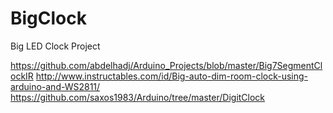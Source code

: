 # BigClock
Big LED Clock Project

https://github.com/abdelhadj/Arduino_Projects/blob/master/Big7SegmentClockIR
http://www.instructables.com/id/Big-auto-dim-room-clock-using-arduino-and-WS2811/
https://github.com/saxos1983/Arduino/tree/master/DigitClock
